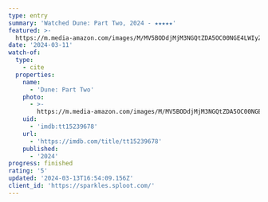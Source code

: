 ```yaml
---
type: entry
summary: 'Watched Dune: Part Two, 2024 - ★★★★★'
featured: >-
  https://m.media-amazon.com/images/M/MV5BODdjMjM3NGQtZDA5OC00NGE4LWIyZDQtZjYwOGZlMTM5ZTQ1XkEyXkFqcGdeQXVyODE5NzE3OTE@._V1_SX300.jpg
date: '2024-03-11'
watch-of:
  type:
    - cite
  properties:
    name:
      - 'Dune: Part Two'
    photo:
      - >-
        https://m.media-amazon.com/images/M/MV5BODdjMjM3NGQtZDA5OC00NGE4LWIyZDQtZjYwOGZlMTM5ZTQ1XkEyXkFqcGdeQXVyODE5NzE3OTE@._V1_SX300.jpg
    uid:
      - 'imdb:tt15239678'
    url:
      - 'https://imdb.com/title/tt15239678'
    published:
      - '2024'
progress: finished
rating: '5'
updated: '2024-03-13T16:54:09.156Z'
client_id: 'https://sparkles.sploot.com/'
---
```


